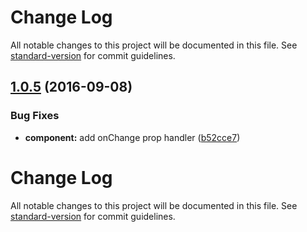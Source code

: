 # Change Log

All notable changes to this project will be documented in this file. See [standard-version](https://github.com/conventional-changelog/standard-version) for commit guidelines.

<a name="1.0.5"></a>
## [1.0.5](https://github.com/crobinson42/react-availability-form/compare/v1.0.4...v1.0.5) (2016-09-08)


### Bug Fixes

* **component:** add onChange prop handler ([b52cce7](https://github.com/crobinson42/react-availability-form/commit/b52cce7))



# Change Log

All notable changes to this project will be documented in this file. See [standard-version](https://github.com/conventional-changelog/standard-version) for commit guidelines.
